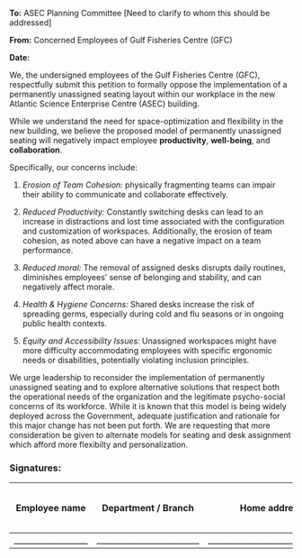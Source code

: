 
**To:** ASEC Planning Committee [Need to clarify to whom this should be addressed]

**From:** Concerned Employees of Gulf Fisheries Centre (GFC)

**Date:** 


We, the undersigned employees of the Gulf Fisheries Centre (GFC), respectfully submit this petition to formally oppose the implementation of a permanently unassigned seating layout within our workplace in the new Atlantic Science Enterprise Centre (ASEC) building.

While we understand the need for space-optimization and flexibility in the new building, we believe the proposed model of permanently unassigned seating will negatively impact employee **productivity**, **well-being**, and **collaboration**. 

Specifically, our concerns include:

1. _Erosion of Team Cohesion:_ physically fragmenting teams can impair their ability to communicate and collaborate effectively.

2. _Reduced Productivity:_ Constantly switching desks can lead to an increase in distractions and lost time associated with the configuration and customization of workspaces. Additionally, the erosion of team cohesion, as noted above can have a negative impact on a team performance.     

3. _Reduced moral:_ The removal of assigned desks disrupts daily routines, diminishes employees’ sense of belonging and stability, and can negatively affect morale. 

4. _Health & Hygiene Concerns:_ Shared desks increase the risk of spreading germs, especially during cold and flu seasons or in ongoing public health contexts.

5. _Equity and Accessibility Issues:_ Unassigned workspaces might have more difficulty accommodating employees with specific ergonomic needs or disabilities, potentially violating inclusion principles.

We urge leadership to reconsider the implementation of permanently unassigned seating and to explore alternative solutions that respect both the operational needs of the organization and the legitimate psycho-social concerns of its workforce. While it is known that this model is being widely deployed across the Government, adequate justification and rationale for this major change has not been put forth. We are requesting that more consideration be given to alternate models for seating and desk assignment which afford more flexibilty and personalization.



### Signatures:

| Employee name      | Department / Branch       | Home address                    | Employee Signature     | Date (YYYY-MM-DD) | 
|--------------------|---------------------------|---------------------------------|------------------------|-------------------|
| __________________ | _________________________ | _______________________________ | ______________________ |                   |


